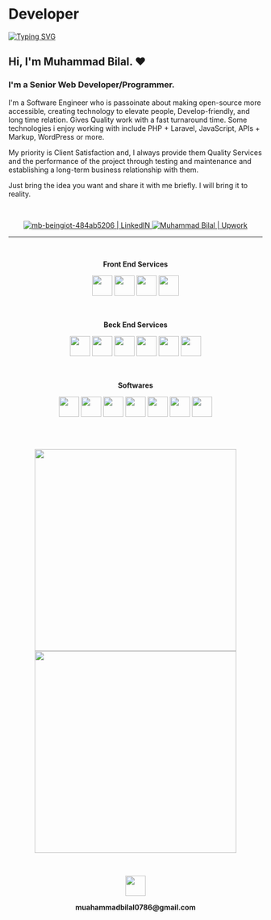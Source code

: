 # Developer

[![Typing SVG](https://readme-typing-svg.herokuapp.com?color=%2336BCF7&lines=Greetings!;Welcome+to+my+profile!;Here+is+Muhammad+Bilal;Senior+Developer%2FProgrammer)](https://git.io/typing-svg)
<br>

## Hi, I'm Muhammad Bilal. ❤️

### I'm a Senior Web Developer/Programmer. <br>

I'm a Software Engineer who is passoinate about making open-source more accessible, creating technology to elevate people, Develop-friendly, and long time relation. Gives Quality work with a fast turnaround time. Some technologies i enjoy working with include PHP + Laravel, JavaScript, APIs + Markup, WordPress or more.

My priority is Client Satisfaction and, I always provide them Quality Services and the performance of the project through testing and maintenance and establishing a long-term business relationship with them.

Just bring the idea you want and share it with me briefly. I will bring it to reality.

<br>
<p align="center">
  <a href="https://www.linkedin.com/in/mb-beingiot-484ab5206/" target="_blank">
    <img alt="mb-beingiot-484ab5206 | LinkedIN"  src="https://img.shields.io/badge/linkedin-%23FFFFFF.svg?&style=for-the-badge&logo=linkedin&logoColor=blue" />
  </a>
  <a href="http://twitter.com/M_Bilal_MB">
    <img alt="Muhammad Bilal | Upwork"  src="https://img.shields.io/badge/upwrok-%230077B5.svg?color=green&style=for-the-badge&logo=upwork&logoColor=white" />
  </a>
</p>
<hr>
<br>

<p align="center"> <b>Front End Services</b> </p>
<div class="tools" display="flex" align="center">  
  <img src="https://cdn.worldvectorlogo.com/logos/bootstrap-icon.svg" width=40px height=40px/>
  <img src="https://cdn.worldvectorlogo.com/logos/html5-2.svg" width=40px height=40px />
  <img src="https://cdn.worldvectorlogo.com/logos/css-3.svg" width=40px height=40px />
  <img src="https://cdn.worldvectorlogo.com/logos/wordpress-blue.svg" width=40px height=40px />
</div>
<br>
<h2></h2>

<p align="center"> <b>Beck End Services</b> </p>
<div class="tools" display="flex" align="center">
  <img src="https://cdn.jsdelivr.net/gh/devicons/devicon/icons/python/python-original-wordmark.svg" width=40px height=40px/>
  <img src="https://cdn.worldvectorlogo.com/logos/php-1.svg" width=40px height=40px/>
  <img src="https://cdn.worldvectorlogo.com/logos/laravel-2.svg" width=40px height=40px />
  <img src="https://cdn.worldvectorlogo.com/logos/codeigniter.svg" width=40px height=40px/>
  <img src="https://cdn.worldvectorlogo.com/logos/jquery-2.svg" width=40px height=40px/>
  <img src="https://cdn.jsdelivr.net/gh/devicons/devicon/icons/android/android-original.svg" width=40px height=40px/>
</div>
<br>
<h2></h2>

<p align="center"> <b>Softwares</b> </p>
<div class="tools" display="flex" align="center">
  <img src="https://cdn.jsdelivr.net/gh/devicons/devicon/icons/microsoftsqlserver/microsoftsqlserver-plain.svg" width=40px height=40px />
  <img src="https://cdn.jsdelivr.net/gh/devicons/devicon/icons/docker/docker-original.svg" width=40px height=40px/>
  <img src="https://cdn.jsdelivr.net/gh/devicons/devicon/icons/git/git-original.svg" width=40px height=40px />
  <img src="https://cdn.worldvectorlogo.com/logos/github-icon-1.svg" width=40px height=40px />
  <img src="https://cdn.worldvectorlogo.com/logos/adobe-photoshop-2.svg" width=40px height=40px />
  <img src="https://cdn.worldvectorlogo.com/logos/adobe-illustrator-cc-icon.svg" width=40px height=40px />
  <img src="https://cdn.worldvectorlogo.com/logos/office-1.svg" width=40px height=40px />
</div>
<h2></h2>
<br>

<p align="center">
  <img width="400px" src="https://github-readme-stats.vercel.app/api?username=MB-Bilal&show_icons=true&theme=tokyonight&bg_color=1F222E" />
  <img width="400px" src="https://github-readme-streak-stats.herokuapp.com/?user=MB-Bilal&theme=gotham&fire=C77800&ring=DD910B&background=1F222E" />
</p>
<br>
<p align="center"> <img src="https://cdn.worldvectorlogo.com/logos/gmail-icon.svg" width=40px height=40px /> </p>
<p align="center"> <b>muahammadbilal0786@gmail.com</b> </p>
